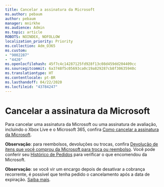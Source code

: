 ```yaml
---
title: Cancelar a assinatura da Microsoft
ms.author: pebaum
author: pebaum
manager: mnirkhe
ms.audience: Admin
ms.topic: article
ROBOTS: NOINDEX, NOFOLLOW
localization_priority: Priority
ms.collection: Adm_O365
ms.custom:
- "9002287"
- "4420"
ms.openlocfilehash: 45f7c4c14287125fd928f13c08d459dd204409cc
ms.sourcegitcommit: 6a3748f5c05693ca0c19a829287cb8f30635940c
ms.translationtype: HT
ms.contentlocale: pt-BR
ms.lasthandoff: 04/22/2020
ms.locfileid: "43784247"
---
```

# <a name="cancel-microsoft-subscription"></a>Cancelar a assinatura da Microsoft

Para cancelar uma assinatura da Microsoft ou uma assinatura de avaliação, incluindo o Xbox Live e o Microsoft 365, confira [Como cancelar a assinatura da Microsoft](https://support.microsoft.com/help/4027815).

**Observação**: para reembolsos, devoluções ou trocas, confira [Devolução de itens que você comprou da Microsoft para troca ou reembolso](https://support.microsoft.com/help/10558). Você pode conferir seu [Histórico de Pedidos](https://account.microsoft.com/billing/orders/) para verificar o que encomendou da Microsoft. 

**Observação**: se você vir um encargo depois de desativar a cobrança recorrente, é possível que tenha pedido o cancelamento após a data de expiração. [Saiba mais](https://support.microsoft.com/help/10640). 
